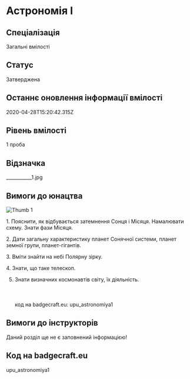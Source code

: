 # Астрономія І

## Спеціалізація

Загальні вмілості

## Статус

Затверджена

## Останнє оновлення інформації вмілості

2020-04-28T15:20:42.315Z

## Рівень вмілості

1 проба

## Відзначка

___________1.jpg

## Вимоги до юнацтва

<p><img alt="Thumb            1" src="/uploads/textareas/bootsy/image/86/small___________-1.jpg"><br></p><p>1. Пояснити, як відбувається затемнення Сонця і Місяця.
Намалювати схему. Знати фази Місяця.</p>

<p>2. Дати загальну характеристику планет Сонячної системи, планет
земної групи, планет-гігантів.</p>

<p>3. Вміти знайти на небі Полярну зірку.</p>

<p>4. Знати, що таке телескоп.</p>

5. Знати визначних космонавтів світу, їх діяльність.<br><br><br><br>код на badgecraft.eu: upu_astronomiya1<br>

## Вимоги до інструкторів

Даний розділ ще не є заповнений інформацією!

## Код на badgecraft.eu

upu_astronomiya1